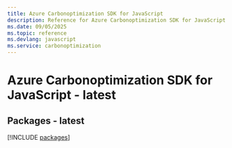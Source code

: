 ```yaml
---
title: Azure Carbonoptimization SDK for JavaScript
description: Reference for Azure Carbonoptimization SDK for JavaScript
ms.date: 09/05/2025
ms.topic: reference
ms.devlang: javascript
ms.service: carbonoptimization
---
```

# Azure Carbonoptimization SDK for JavaScript - latest
## Packages - latest
[!INCLUDE [packages](carbonoptimization-index.md)]
